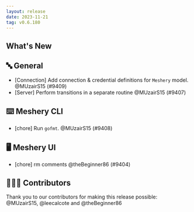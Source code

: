 ```yaml
---
layout: release
date: 2023-11-21
tag: v0.6.180
---
```


## What's New

## 🔤 General

- [Connection] Add connection & credential definitions for `Meshery` model. @MUzairS15 (#9409)
- [Server] Perform transitions in a separate routine @MUzairS15 (#9407)

## ⌨️ Meshery CLI

- [chore] Run `gofmt`. @MUzairS15 (#9408)

## 🖥 Meshery UI

- [chore] rm comments @theBeginner86 (#9404)

## 👨🏽‍💻 Contributors

Thank you to our contributors for making this release possible:
@MUzairS15, @leecalcote and @theBeginner86
